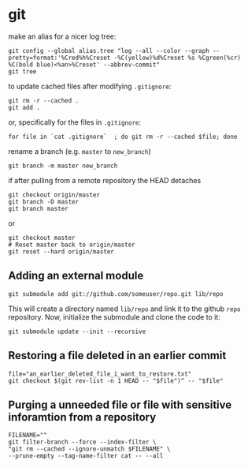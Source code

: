 # git

make an alias for a nicer log tree:

    git config --global alias.tree "log --all --color --graph --pretty=format:'%Cred%h%Creset -%C(yellow)%d%Creset %s %Cgreen(%cr) %C(bold blue)<%an>%Creset' --abbrev-commit"
    git tree
    
to update cached files after modifying `.gitignore`:

    git rm -r --cached .
    git add .

or, specifically for the files in `.gitignore`:

    for file in `cat .gitignore`  ; do git rm -r --cached $file; done

rename a branch (e.g. `master` to `new_branch`)

    git branch -m master new_branch

if after pulling from a remote repository the HEAD detaches

    git checkout origin/master
    git branch -D master
    git branch master
    
or

    git checkout master
    # Reset master back to origin/master
    git reset --hard origin/master

## Adding an external module

    git submodule add git://github.com/someuser/repo.git lib/repo

This will create a directory named `lib/repo` and link it to the github `repo` repository. Now, initialize the submodule and clone the code to it:

    git submodule update --init --recursive

## Restoring a file deleted in an earlier commit

    file="an_earlier_deleted_file_i_want_to_restore.txt"
    git checkout $(git rev-list -n 1 HEAD -- "$file")^ -- "$file"

## Purging a unneeded file or file with sensitive inforamtion from a repository

    FILENAME=""
    git filter-branch --force --index-filter \
    "git rm --cached --ignore-unmatch $FILENAME" \
    --prune-empty --tag-name-filter cat -- --all
